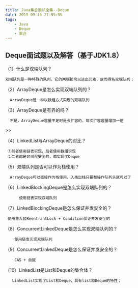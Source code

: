 ```yaml
---
title: Java集合面试全集--Deque
date: 2019-09-16 21:59:55  
tags: 
    - Java 
    - Deque
    - 集合
---
```


## Deque面试题以及解答（基于JDK1.8） ##

（1）什么是双端队列？
    
    双端队列是一种特殊的队列，它的两端都可以进出元素，故而得名双端队列；

（2）ArrayDeque是怎么实现双端队列的？
       
      ArrayDeque是一种以数组方式实现的双端队列


（3）ArrayDeque是有界的吗？

      不是，ArrayDeque容量不足时是会扩容的，每次扩容容量增加一倍
<!--more-->>>
（4）LinkedList与ArrayDeque的对比？
      
     ①前者使用链表实现，后者使用数组实现
     ②二者都是非线程安全的，都实现了Deque
     

（5）双端队列是否可以作为栈使用？
      
      ArrayDeque可以直接作为栈使用，入栈出栈只要都操作队列头就可以了

（6）LinkedBlockingDeque是怎么实现双端队列的？

          使用链表实现双端队列

（7）LinkedBlockingDeque是怎么保证并发安全的？
 
     使用重入锁ReentrantLock + Condition保证并发安全的
         

（8）ConcurrentLinkedDeque是怎么实现双端队列的？

        使用链表实现双端队列

（9）ConcurrentLinkedDeque是怎么保证并发安全的？

        CAS + 自旋

（10）LinkedList是List和Deque的集合体？

       LinkedList实现了List和Deque，具有list和Deque的特性；
 